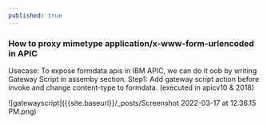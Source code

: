 ```yaml
---
published: true
---
```

### How to proxy mimetype application/x-www-form-urlencoded in APIC

Usecase: To expose formdata apis in IBM APIC, we can do it oob by writing Gateway Script in assemby section.
 Step1: Add gateway script action before invoke and change content-type to formdata. (executed in apicv10 & 2018)

![gatewayscript]({{site.baseurl}}/_posts/Screenshot 2022-03-17 at 12.36.15 PM.png)

